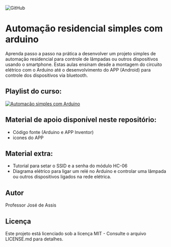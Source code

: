 ![GitHub](https://img.shields.io/github/license/professorjosedeassis/arduinolampada)
# Automação residencial simples com arduino
Aprenda passo a passo na prática a desenvolver um projeto simples de automação residencial para controle de lâmpadas ou outros dispositivos usando o smartphone.
Estas aulas ensinam desde a montagem do circuito elétrico com o Arduino até o desenvolvimento do APP (Android) para controle dos dispositivos via bluetooth.
## Playlist do curso:
[![Automação simples com Arduino](https://img.youtube.com/vi/fl6T8_RROHw/0.jpg)](https://www.youtube.com/playlist?list=PLbEOwbQR9lqyx55WVP8BtlHTZE3iOHdNJ "Automação simples com Arduino")
## Material de apoio disponível neste repositório:
* Código fonte (Arduino e APP Inventor)
* icones do APP
## Material extra:
* Tutorial para setar o SSID e a senha do módulo HC-06
* Diagrama elétrico para ligar um relé no Arduino e controlar uma lâmpada ou outros dispositivos ligados na rede elétrica.
## Autor
Professor José de Assis
## Licença
Este projeto está licenciado sob a licença MIT - Consulte o arquivo LICENSE.md para detalhes.
